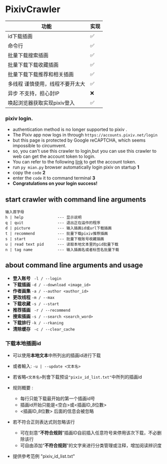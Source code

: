 # PixivCrawler

| 功能               | 实现  |
|------------------|-----|
| id下载插画           | ✅   |
| 命令行              | ✅   |
| 批量下载搜索插画         | ✅   |
| 批量下载下载收藏插画       | ✅   |
| 批量下载下载推荐和相关插画    | ✅   |
| 多线程 谨慎使用，线程不要开太大 | ✅   |
| 异步 不支持，担心封IP     | ❌   |
| 唤起浏览器获取实现pixiv登入 | ✅   |

### pixiv login.

- authentication method is no longer supported to pixiv .
- The Pixiv app now logs in through `https://accounts.pixiv.net/login`
- but this page is protected by Google reCAPTCHA, which seems impossible to circumvent.
- so, you can't use this crawler to login,but you can use this crawler to web can get the account token to login.
- You can refer to the following [link](/pixiv_login_course) to get the account token.
- run `py mian.py` browser automatically login pixiv on startup **1**
- copy the `code` **2**
- enter the `code` it to command terminal **3**
- **Congratulations on your login success!**

## start crawler with command line arguments
```
输入首字母
h | help               --- 显示说明
q | quit               --- 退出正在运作的程序
d | picture            --- 输入插画id或url下载插画
t | recommend          --- 批量下载pixiv推荐插画
s | start              --- 批量下载账号收藏插画
u | read text pid      --- 读取本地文本里的pid批量下载
n | tag name           --- 输入插画名或者标签名批量下载
```

## about command line arguments and usage

- **登入账号** ``` -l / --login```
- **下载插画** ``` -d / --download <image_id> ```
- **作者画集** ``` -a / --author <author_id> ```
- **更改线程** ``` -m / --max ```
- **下载收藏** ``` -s / --start ```
- **推荐插画** ``` -r / --recommend```
- **搜索插画** ``` -s / --search <search_word> ```
- **下载排行** ``` -k / --rkaning ```
- **清除缓存** ``` -c / --clear_cache```

### 下载本地插画id

* 可以使用**本地文本**中所列出的插画id进行下载<p>
* 或者輸入:  `-u | --update <文本名>`  <p>
* 若省略`<文本名>`則會下载预设`"pixiv_id_list.txt"`中所列的插画id<br>

* 规则概要 :
    * 每行只能下载最开始的第一个插画id号
    * 插画id开始只能是<空白>或<插画ID_8位數>
    * <插画ID_8位數> 后面的信息会被忽略
* 若不符合正则表达式则忽略该行
    * 可在刻意“**不符合规则**”插画ID自前插入任意符号来停用该次下载，不必删除该行
    * 可自由添加“**不符合规则**”的文字来进行分类管理或注释，增加阅读辨识度
* 提供參考范例 "pixiv_id_list.txt"

